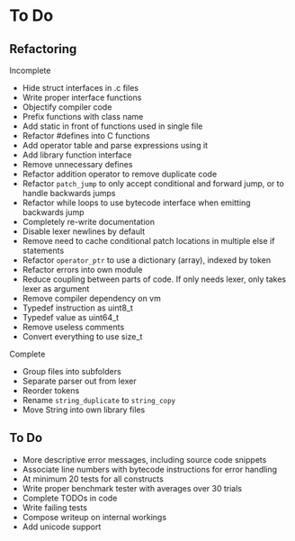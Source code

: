 
To Do
=====


## Refactoring

Incomplete

* Hide struct interfaces in .c files
* Write proper interface functions
* Objectify compiler code
* Prefix functions with class name
* Add static in front of functions used in single file
* Refactor #defines into C functions
* Add operator table and parse expressions using it
* Add library function interface
* Remove unnecessary defines
* Refactor addition operator to remove duplicate code
* Refactor `patch_jump` to only accept conditional and forward jump, or to handle backwards jumps
* Refactor while loops to use bytecode interface when emitting backwards jump
* Completely re-write documentation
* Disable lexer newlines by default
* Remove need to cache conditional patch locations in multiple else if statements
* Refactor `operator_ptr` to use a dictionary (array), indexed by token
* Refactor errors into own module
* Reduce coupling between parts of code. If only needs lexer, only takes lexer as argument
* Remove compiler dependency on vm
* Typedef instruction as uint8_t
* Typedef value as uint64_t
* Remove useless comments
* Convert everything to use size_t

Complete

* Group files into subfolders
* Separate parser out from lexer
* Reorder tokens
* Rename `string_duplicate` to `string_copy`
* Move String into own library files


## To Do

* More descriptive error messages, including source code snippets
* Associate line numbers with bytecode instructions for error handling
* At minimum 20 tests for all constructs
* Write proper benchmark tester with averages over 30 trials
* Complete TODOs in code
* Write failing tests
* Compose writeup on internal workings
* Add unicode support
